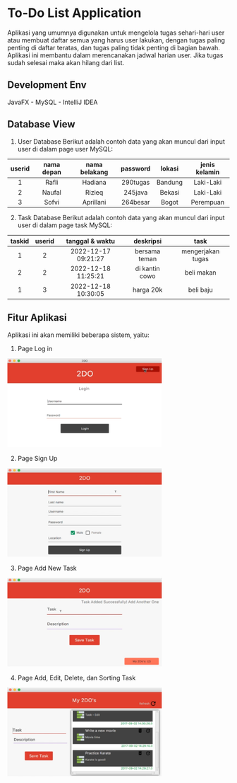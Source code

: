 # To-Do List Application

Aplikasi yang umumnya digunakan untuk mengelola tugas sehari-hari user atau membuat daftar semua yang harus user lakukan, dengan tugas paling penting di daftar teratas, dan tugas paling tidak penting di bagian bawah. Aplikasi ini membantu dalam merencanakan jadwal harian user. Jika tugas sudah selesai maka akan hilang dari list.

## Development Env
JavaFX - MySQL - IntelliJ IDEA

## Database View 
1. User Database
Berikut adalah contoh data yang akan muncul dari input user di dalam page user MySQL:

| userid | nama depan | nama belakang | password | lokasi | jenis kelamin |
| :---: | :---: | :---: | :---: | :---: | :---: | 
| 1 | Rafli | Hadiana | 290tugas | Bandung | Laki-Laki | 
| 2 | Naufal | Rizieq | 245java | Bekasi | Laki-Laki | 
| 3 | Sofvi | Aprillani | 264besar | Bogot | Perempuan | 

2. Task Database
Berikut adalah contoh data yang akan muncul dari input user di dalam page task MySQL:

| taskid | userid | tanggal & waktu | deskripsi | task |
| :---: | :---: | :---: | :---: | :---: | 
| 1 | 2 | 2022-12-17 09:21:27 | bersama teman | mengerjakan tugas |
| 2 | 2 | 2022-12-18 11:25:21 | di kantin cowo | beli makan | 
| 1 | 3 | 2022-12-18 10:30:05 | harga 20k | beli baju | 289 | 

## Fitur Aplikasi
Aplikasi ini akan memiliki beberapa sistem, yaitu:
1. Page Log in
<img src="https://github.com/raflihadiana/java-project/blob/main/app-ui/Login%20Page.png" width="350" height="200" /> 

2. Page Sign Up
<img src="https://github.com/raflihadiana/java-project/blob/main/app-ui/SignUp%20Page.png" width="350" height="200" />

3. Page Add New Task
<img src="https://github.com/raflihadiana/java-project/blob/main/app-ui/Add%20Task.png" width="350" height="200" />

4. Page Add, Edit, Delete, dan Sorting Task
<img src="https://github.com/raflihadiana/java-project/blob/main/app-ui/Edit%20Task.png" width="350" height="200" />

